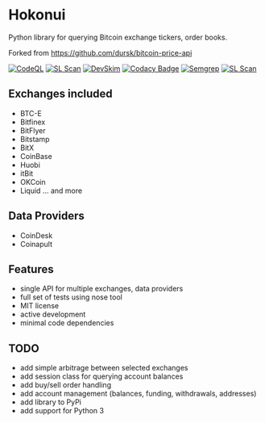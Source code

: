 # Hokonui
Python library for querying Bitcoin exchange tickers, order books. 

Forked from <https://github.com/dursk/bitcoin-price-api>

[![CodeQL](https://github.com/laisee/hokonui/actions/workflows/codeql-analysis.yml/badge.svg)](https://github.com/laisee/hokonui/actions/workflows/codeql-analysis.yml)
[![SL Scan](https://github.com/laisee/hokonui/actions/workflows/shiftleft-analysis.yml/badge.svg)](https://github.com/laisee/hokonui/actions/workflows/shiftleft-analysis.yml)
[![DevSkim](https://github.com/laisee/hokonui/actions/workflows/devskim-analysis.yml/badge.svg)](https://github.com/laisee/hokonui/actions/workflows/devskim-analysis.yml)
[![Codacy Badge](https://app.codacy.com/project/badge/Grade/cf037d2688d24eb5917e4797af7199b6)](https://www.codacy.com/gh/laisee/hokonui/dashboard?utm_source=github.com&amp;utm_medium=referral&amp;utm_content=laisee/hokonui&amp;utm_campaign=Badge_Grade)
[![Semgrep](https://github.com/laisee/hokonui/actions/workflows/semgrep.yml/badge.svg)](https://github.com/laisee/hokonui/actions/workflows/semgrep.yml)
[![SL Scan](https://github.com/laisee/hokonui/actions/workflows/shiftleft-analysis.yml/badge.svg)](https://github.com/laisee/hokonui/actions/workflows/shiftleft-analysis.yml)

## Exchanges included
- BTC-E
- Bitfinex
- BitFlyer
- Bitstamp
- BitX
- CoinBase
- Huobi
- itBit
- OKCoin
- Liquid
 ... and more 

## Data Providers
- CoinDesk
- Coinapult

## Features
- single API for multiple exchanges, data providers
- full set of tests using nose tool
- MIT license
- active development
- minimal code dependencies
 
## TODO
- add simple arbitrage between selected exchanges
- add session class for querying account balances
- add buy/sell order handling
- add account management (balances, funding, withdrawals, addresses)
- add library to PyPi
- add support for Python 3
